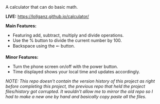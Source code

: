 A calculator that can do basic math.

**LIVE:** https://lollganz.github.io/calculator/

__Main Features:__
- Featuring add, subtract, multiply and divide operations.
- Use the % button to divide the current number by 100.
- Backspace using the 🠔 button.

__Minor Features:__
- Turn the phone screen on/off with the power button.
- Time displayed shows your local time and updates accordingly.


*NOTE: This repo doesn't contain the version history of this project as right before completing this project, the previous repo that held the project files/history got corrupted. It wouldn't allow me to mirror the old repo so I had to make a new one by hand and basically copy paste all the files.*
